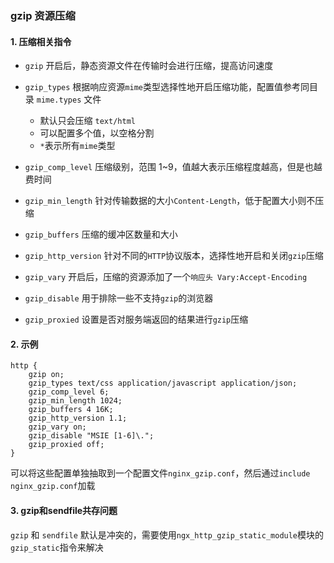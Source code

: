 ### gzip 资源压缩

#### 1. 压缩相关指令
* `gzip`   开启后，静态资源文件在传输时会进行压缩，提高访问速度

* `gzip_types`  根据响应资源`mime`类型选择性地开启压缩功能，配置值参考同目录 `mime.types` 文件
  * 默认只会压缩 `text/html`
  * 可以配置多个值，以空格分割
  * `*`表示所有`mime`类型
  
* `gzip_comp_level` 压缩级别，范围 1~9，值越大表示压缩程度越高，但是也越费时间

* `gzip_min_length`  针对传输数据的大小`Content-Length`，低于配置大小则不压缩

* `gzip_buffers`  压缩的缓冲区数量和大小

* `gzip_http_version`  针对不同的`HTTP`协议版本，选择性地开启和关闭`gzip`压缩

* `gzip_vary`  开启后，压缩的资源添加了一个`响应头 Vary:Accept-Encoding`

* `gzip_disable`  用于排除一些不支持`gzip`的浏览器

* `gzip_proxied`  设置是否对服务端返回的结果进行`gzip`压缩


#### 2. 示例
``` 
http {
    gzip on;
    gzip_types text/css application/javascript application/json;
    gzip_comp_level 6;
    gzip_min_length 1024;
    gzip_buffers 4 16K;
    gzip_http_version 1.1;
    gzip_vary on;
    gzip_disable "MSIE [1-6]\.";
    gzip_proxied off;
}
```

可以将这些配置单独抽取到一个配置文件`nginx_gzip.conf`，然后通过`include nginx_gzip.conf`加载


#### 3. gzip和sendfile共存问题
`gzip` 和 `sendfile` 默认是冲突的，需要使用`ngx_http_gzip_static_module`模块的`gzip_static`指令来解决




 